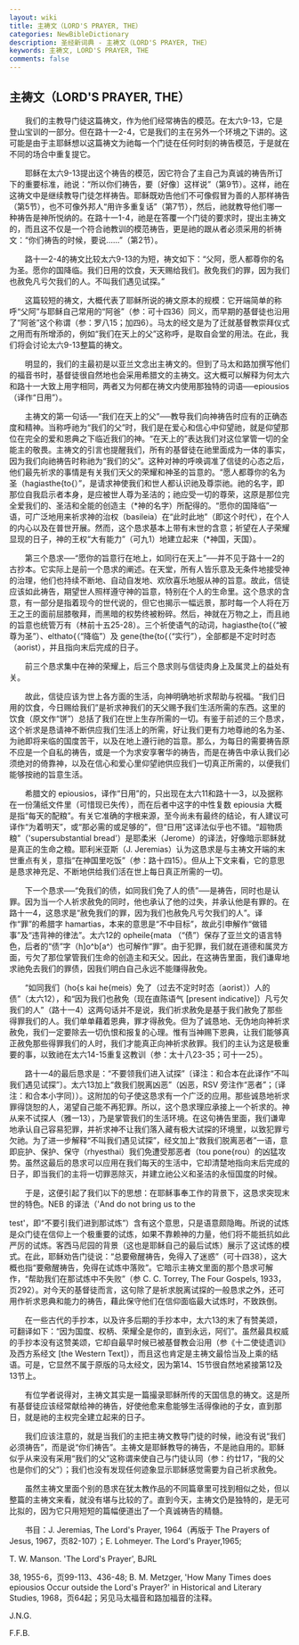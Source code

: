 ```yaml
---
layout: wiki
title: 主祷文（LORD'S PRAYER, THE）
categories: NewBibleDictionary
description: 圣经新词典 - 主祷文（LORD'S PRAYER, THE）
keywords: 主祷文, LORD'S PRAYER, THE
comments: false
---
```


## 主祷文（LORD'S PRAYER, THE）

　　我们的主教导门徒这篇祷文，作为他们经常祷告的模范。在太六9-13，它是登山宝训的一部分。但在路十一2-4，它是我们的主在另外一个环境之下讲的。这可能是由于主耶稣想以这篇祷文为祂每一个门徒在任何时刻的祷告模范，于是就在不同的场合中重复提它。

　　耶稣在太六9-13提出这个祷告的模范，因它符合了主自己为真诚的祷告所订下的重要标准，祂说：“所以你们祷告，要〔好像〕这样说”（第9节）。这样，祂在这祷文中是继续教导门徒怎样祷告。耶稣既劝告他们不可像假冒为善的人那样祷告（第5节），也不可像外邦人“用许多重复话”（第7节），然后，祂就教导他们哪一种祷告是神所悦纳的。在路十一1-4，祂是在答覆一个门徒的要求时，提出主祷文的，而且这不仅是一个符合祂教训的模范祷告，更是祂的跟从者必须采用的祈祷文：“你们祷告的时候，要说……”（第2节）。

　　路十一2-4的祷文比较太六9-13的为短，祷文如下：“父阿，愿人都尊你的名为圣。愿你的国降临。我们日用的饮食，天天赐给我们。赦免我们的罪，因为我们也赦免凡亏欠我们的人。不叫我们遇见试探。”

　　这篇较短的祷文，大概代表了耶稣所说的祷文原本的规模：它开端简单的称呼“父阿”与耶稣自己常用的“阿爸”（参：可十四36）同义，而早期的基督徒也沿用了“阿爸”这个称谓（参：罗八15；加四6）。马太的经文是为了迁就基督教崇拜仪式之用而有所增添的，例如“我们在天上的父”这称呼，是取自会堂的用法。在此，我们将会讨论太六9-13整篇的祷文。

　　明显的，我们的主最初是以亚兰文念出主祷文的。但到了马太和路加撰写他们的福音书时，基督徒很自然地也会采用希腊文的主祷文。这大概可以解释为何太六和路十一大致上用字相同，两者又为何都在祷文内使用那独特的词语──epiousios（译作“日用”）。

　　主祷文的第一句话──“我们在天上的父”──教导我们向神祷告时应有的正确态度和精神。当称呼祂为“我们的父”时，我们是在爱心和信心中仰望祂，就是仰望那位在完全的爱和恩典之下临近我们的神。“在天上的”表达我们对这位掌管一切的全能主的敬畏。主祷文的引言也提醒我们，所有的基督徒在祂里面成为一体的事实，因为我们向祂祷告时称祂为“我们的父”。这种对神的呼唤调准了信徒的心态之后，他们最先祈求的事情是有关我们天父的荣耀和神圣的旨意的。“愿人都尊你的名为圣（hagiasthe{to{）”，是请求神使我们和世人都认识祂及尊崇祂。祂的名字，即那位自我启示者本身，是应被世人尊为圣洁的；祂应受一切的尊荣，这原是那位完全爱我们的、圣洁和全能的创造主（*神的名字）所配得的。“愿你的国降临”一语，可广泛地用来祈求神的治权（basileia）在“此时此地”（即这个时代），在个人的内心以及在普世开展。然而，这个恳求基本上带有末世的含意；祈望在人子荣耀显现的日子，神的王权“大有能力”（可九1）地建立起来（*神国，天国）。

　　第三个恳求──“愿你的旨意行在地上，如同行在天上”──并不见于路十一2的古抄本。它实际上是前一个恳求的阐述。在天堂，所有人皆乐意及无条件地接受神的治理，他们也持续不断地、自动自发地、欢欣喜乐地服从神的旨意。故此，信徒应该如此祷告，期望世人照样遵守神的旨意，特别在个人的生命里。这个恳求的含意，有一部分是指着现今的世代说的，但它也揭示一幅远景，那时每一个人将在万王之王的面前屈膝敬拜，而黑暗的权势终被粉碎。然后，神就在万物之上，而且祂的旨意也统管万有（林前十五25-28）。三个祈使语气的动词，hagiasthe{to{（“被尊为圣”）、elthato{（“降临”）及 gene{the{to{（“实行”），全部都是不定时时态（aorist），并且指向末后完成的日子。

　　前三个恳求集中在神的荣耀上，后三个恳求则与信徒肉身上及属灵上的益处有关。

　　故此，信徒应该为世上各方面的生活，向神明确地祈求帮助与祝福。“我们日用的饮食，今日赐给我们”是祈求神我们的天父赐予我们生活所需的东西。这里的饮食（原文作“饼”）总括了我们在世上生存所需的一切。有鉴于前述的三个恳求，这个祈求是恳请神不断供应我们生活上的所需，好让我们更有力地尊祂的名为圣、为祂即将来临的国度苦干，以及在地上遵行祂的旨意。那么，为每日的需要祷告原不应是一个自私的祷告，或是一个为求安享奢华的祷告，而是在祷告中承认我们必须绝对的倚靠神，以及在信心和爱心里仰望祂供应我们一切真正所需的，以便我们能够按祂的旨意生活。

　　希腊文的 epiousios，译作“日用”的，只出现在太六11和路十一3，以及据称在一份蒲纸文件里（可惜现已失传），而在后者中这字的中性复数 epiousia 大概是指“每天的配粮”。有关它准确的字根来源，至今尚未有最终的结论，有人建议可译作“为着明天”，或“那必需的或足够的”，但“日用”这译法似乎也不错。“超物质粮”（'supersubstantial bread'）是耶柔米（Jerome）的译法，好像暗示耶稣就是真正的生命之粮。耶利米亚斯（J. Jeremias）认为这恳求是与主祷文开端的末世重点有关，意指“在神国里吃饭”（参：路十四15）。但从上下文来看，它的意思是恳求神充足、不断地供给我们活在世上每日真正所需的一切。

　　下一个恳求──“免我们的债，如同我们免了人的债”──是祷告，同时也是认罪。因为当一个人祈求赦免的同时，他也承认了他的过失，并承认他是有罪的。在路十一4，这恳求是“赦免我们的罪，因为我们也赦免凡亏欠我们的人”。译作“罪”的希腊字 hamartias，本来的意思是“不中目标”，故此引申解作“做错事”及“违背神的律法”。太六12的 opheile{mata （“债”）保存了亚兰文的语言特色，后者的“债”字（h]o^b[a^）也可解作“罪”。由于犯罪，我们就在道德和属灵方面，亏欠了那位掌管我们生命的创造主和天父。因此，在这祷告里面，我们谦卑地求祂免去我们的罪债，因我们明白自己永远不能赚得赦免。

　　“如同我们（ho{s kai he{meis）免了（过去不定时时态〔aorist〕）人的债”（太六12），和“因为我们也赦免（现在直陈语气 [present indicative]）凡亏欠我们的人”（路十一4）这两句话并不是说，我们祈求赦免是基于我们赦免了那些得罪我们的人。我们单单藉着恩典，罪才得赦免。但为了诚恳地、无伪地向神祈求赦免，我们一定要除去一切仇恨和报复的心理。惟有当神赐下恩典，让我们能够真正赦免那些得罪我们的人时，我们才能真正向神祈求赦罪。我们的主认为这是极重要的事，以致祂在太六14-15重复这教训（参：太十八23-35；可十一25）。

　　路十一4的最后恳求是：“不要领我们进入试探”〔译注：和合本在此译作“不叫我们遇见试探”〕。太六13加上“救我们脱离凶恶”（凶恶，RSV 旁注作“恶者”；〔译注：和合本小字同〕）。这附加的句子使这恳求有一个广泛的应用。那些诚恳地祈求罪得饶恕的人，渴望自己能不再犯罪。所以，这个恳求理应承接上一个祈求的。神从来不试探人（雅一13），乃是掌管我们的生活环境。在这句祷告里面，我们谦卑地承认自己容易犯罪，并祈求神不让我们落入藏有极大试探的环境里，以致犯罪亏欠祂。为了进一步解释“不叫我们遇见试探”，经文加上“救我们脱离恶者”一语，意即庇护、保护、保守（rhyesthai）我们免遭受那恶者（tou pone{rou）的凶猛攻势。虽然这最后的恳求可以应用在我们每天的生活中，它却清楚地指向末后完成的日子，即当我们的主将一切罪恶除灭，并建立祂公义和圣洁的永恒国度的时候。

　　于是，这便引起了我们以下的思想：在耶稣事奉工作的背景下，这恳求突现末世的特色。NEB 的译法（'And do not bring us to the

test'，即“不要引我们进到那试炼”）含有这个意思，只是语意颇隐晦。所说的试炼是众门徒在信仰上一个极重要的试炼，如果不靠赖神的力量，他们将不能扺抗如此严厉的试炼。客西马尼园的背景（这也是耶稣自己的最后试炼）展示了这试炼的模式。在此，耶稣劝告门徒说：“总要儆醒祷告，免得入了迷惑”（可十四38），这大概也指“要儆醒祷告，免得在试炼中落败”。它暗示主祷文里面的那个恳求可解作，“帮助我们在那试炼中不失败”（参 C. C. Torrey, The Four Gospels, 1933，页292）。对今天的基督徒而言，这句除了是祈求脱离试探的一般恳求之外，还可用作祈求恩典和能力的祷告，藉此保守他们在信仰面临最大试炼时，不致跌倒。

　　在一些古代的手抄本，以及许多后期的手抄本中，太六13的末了有赞美颂，可翻译如下：“因为国度、权柄、荣耀全是你的，直到永远，阿们”。虽然最具权威的手抄本没有这赞美颂，它却自最早时候已被基督教会沿用（参《十二使徒遗训》及西方系经文 [the Western Text]），而且这也肯定是主祷文最恰当及上乘的结语。可是，它显然不属于原版的马太经文，因为第14、15节很自然地紧接第12及13节上。

　　有位学者说得对，主祷文其实是一篇撮录耶稣所传的天国信息的祷文。这是所有基督徒应该经常献给神的祷告，好使他愈来愈能够生活得像祂的子女，直到那日，就是祂的主权完全建立起来的日子。

　　我们应该注意的，就是当我们的主把主祷文教导门徒的时候，祂没有说“我们必须祷告”，而是说“你们祷告”。主祷文是耶稣教导的祷告，不是祂自用的。耶稣似乎从来没有采用“我们的父”这称谓来使自己与门徒认同（参：约廿17，“我的父也是你们的父”）；我们也没有发现任何迹象显示耶稣感觉需要为自己祈求赦免。

　　虽然主祷文里面个别的恳求在犹太教作品的不同篇章里可找到相似之处，但以整篇的主祷文来看，就没有堪与比较的了。直到今天，主祷文仍是独特的，是无可比拟的，因为它只用短短的篇幅便道出了一个真诚祷告的精髓。

　　书目：J. Jeremias, The Lord's Prayer, 1964（再版于 The Prayers of Jesus, 1967，页82-107）；E. Lohmeyer. The Lord's Prayer,1965;

T. W. Manson. 'The Lord's Prayer', BJRL

38, 1955-6，页99-113、436-48; B. M. Metzger, 'How Many Times does epiousios Occur outside the Lord's Prayer?' in Historical and Literary Studies, 1968，页64起；另见马太福音和路加福音的注释。

J.N.G.

F.F.B.








